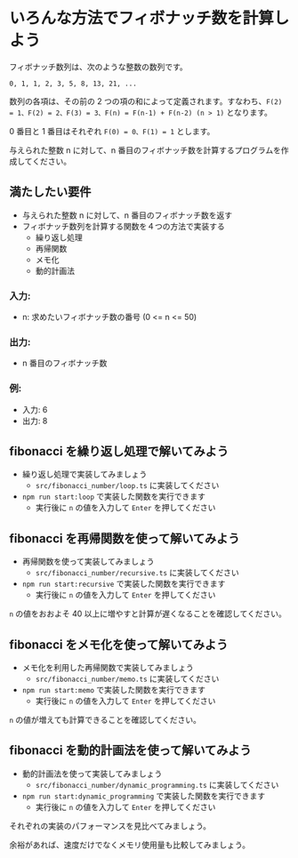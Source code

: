 # いろんな方法でフィボナッチ数を計算しよう

フィボナッチ数列は、次のような整数の数列です。

`0, 1, 1, 2, 3, 5, 8, 13, 21, ...`

数列の各項は、その前の 2 つの項の和によって定義されます。すなわち、`F(2) = 1、F(2) = 2、F(3) = 3、F(n) = F(n-1) + F(n-2) (n > 1)` となります。

0 番目と 1 番目はそれぞれ `F(0) = 0、F(1) = 1` とします。

与えられた整数 n に対して、n 番目のフィボナッチ数を計算するプログラムを作成してください。

## 満たしたい要件

- 与えられた整数 n に対して、n 番目のフィボナッチ数を返す
- フィボナッチ数列を計算する関数を４つの方法で実装する
  - 繰り返し処理
  - 再帰関数
  - メモ化
  - 動的計画法

### 入力:

- n: 求めたいフィボナッチ数の番号 (0 <= n <= 50)

### 出力:

- n 番目のフィボナッチ数

### 例:

- 入力: 6
- 出力: 8

## fibonacci を繰り返し処理で解いてみよう

- 繰り返し処理で実装してみましょう
  - `src/fibonacci_number/loop.ts` に実装してください
- `npm run start:loop` で実装した関数を実行できます
  - 実行後に `n` の値を入力して `Enter` を押してください

## fibonacci を再帰関数を使って解いてみよう

- 再帰関数を使って実装してみましょう
  - `src/fibonacci_number/recursive.ts` に実装してください
- `npm run start:recursive` で実装した関数を実行できます
  - 実行後に `n` の値を入力して `Enter` を押してください

`n` の値をおおよそ 40 以上に増やすと計算が遅くなることを確認してください。

## fibonacci をメモ化を使って解いてみよう

- メモ化を利用した再帰関数で実装してみましょう
  - `src/fibonacci_number/memo.ts` に実装してください
- `npm run start:memo` で実装した関数を実行できます
  - 実行後に `n` の値を入力して `Enter` を押してください

`n` の値が増えても計算できることを確認してください。

## fibonacci を動的計画法を使って解いてみよう

- 動的計画法を使って実装してみましょう
  - `src/fibonacci_number/dynamic_programming.ts` に実装してください
- `npm run start:dynamic_programming` で実装した関数を実行できます
  - 実行後に `n` の値を入力して `Enter` を押してください

それぞれの実装のパフォーマンスを見比べてみましょう。

余裕があれば、速度だけでなくメモリ使用量も比較してみましょう。
